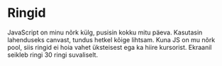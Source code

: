 # Ringid
JavaScript on minu nõrk külg, pusisin kokku mitu päeva.
Kasutasin lahenduseks canvast, tundus hetkel kõige lihtsam. Kuna JS on mu nõrk pool, siis ringid ei hoia vahet üksteisest ega ka hiire kursorist.
Ekraanil seikleb ringi 30 ringi suvaliselt.